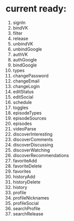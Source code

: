 # current ready:

1) signIn
2) bindVK
3) filter
4) release
5) unbindVK
6) unbindGoogle
7) authVK
8) authGoogle
9) bindGoogle
10) types
11) changePassword
12) changeEmail
13) changeLogin
14) editStatus
15) editSocial
16) schedule
17) toggles
18) episodeTypes
19) episodeSources
20) episodes
21) videoParse
22) discoverInteresting
23) discoverComments
24) discoverDiscussing
25) discoverWatching
26) discoverRecommendations
27) favoriteAdd
28) favoriteDelete
29) favorites
30) historyAdd
31) historyDelete
32) history
33) profile
34) profileNicknames
35) profileSocial
36) searchProfile
37) searchRelease
